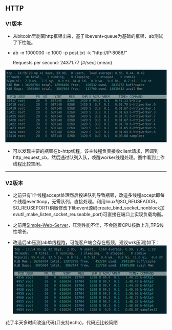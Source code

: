## HTTP ##
### V1版本

- 从bitcoin里剥离http框架出来，基于libevent+queue为基础的框架，ab测试了下性能。


- ab -n 1000000 -c 1000 -p post.txt -k  "http://IP:8088/"

  Requests per second:    24371.77 [#/sec] (mean)

![](topv1.png)

- 可以发现主要的瓶颈在b-http线程，该主线程负责接收client请求，回调到http_request_cb，然后通过队列入队，唤醒worker线程处理。图中看到工作线程比较空闲。



---

### V2版本

- 之前只有1个线程accept处理然后投递队列导致瓶颈，改造多线程accept即每个线程eventloop，无需队列，直接处理。利用linux的SO_REUSEADDR，SO_REUSEPORT(稍微修改下libevent源码create_bind_socket_nonblock加evutil_make_listen_socket_reuseable_port)可直接在端口上实现负载均衡。

- 之前用[Simple-Web-Server](https://github.com/eidheim/Simple-Web-Server)，压测性能不佳，不会随着CPU核数上升,TPS线性增长。


- 改造后ab压测(ab单线程跑，可能客户端会存在瓶颈，建议wrk压测)如下：
  ![](topv2.png)



花了半天多时间改造代码(只支持echo)，代码还比较简陋